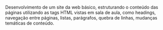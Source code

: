 Desenvolvimento  de  um  site  da  web  básico,  estruturando  o 
conteúdo das  páginas utilizando as tags HTML vistas em sala de aula, como headings, navegação entre páginas, listas, parágrafos, quebra de linhas, mudanças temáticas de conteúdo. 